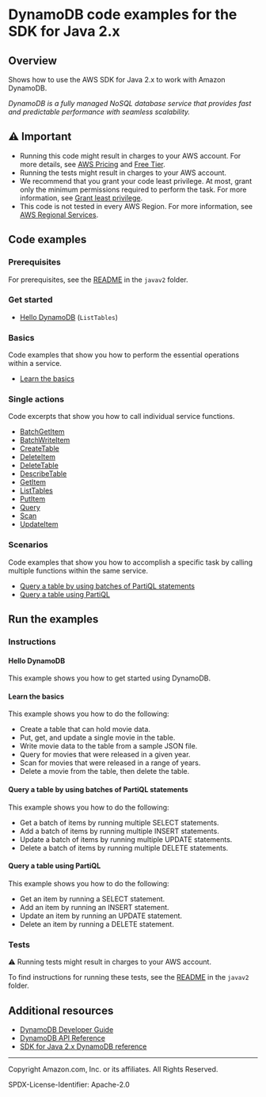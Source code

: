 # DynamoDB code examples for the SDK for Java 2.x

## Overview

Shows how to use the AWS SDK for Java 2.x to work with Amazon DynamoDB.

<!--custom.overview.start-->
<!--custom.overview.end-->

_DynamoDB is a fully managed NoSQL database service that provides fast and predictable performance with seamless scalability._

## ⚠ Important

* Running this code might result in charges to your AWS account. For more details, see [AWS Pricing](https://aws.amazon.com/pricing/) and [Free Tier](https://aws.amazon.com/free/).
* Running the tests might result in charges to your AWS account.
* We recommend that you grant your code least privilege. At most, grant only the minimum permissions required to perform the task. For more information, see [Grant least privilege](https://docs.aws.amazon.com/IAM/latest/UserGuide/best-practices.html#grant-least-privilege).
* This code is not tested in every AWS Region. For more information, see [AWS Regional Services](https://aws.amazon.com/about-aws/global-infrastructure/regional-product-services).

<!--custom.important.start-->
<!--custom.important.end-->

## Code examples

### Prerequisites

For prerequisites, see the [README](../../README.md#Prerequisites) in the `javav2` folder.


<!--custom.prerequisites.start-->
<!--custom.prerequisites.end-->

### Get started

- [Hello DynamoDB](src/main/java/com/example/dynamodb/ListTables.java#L6) (`ListTables`)


### Basics

Code examples that show you how to perform the essential operations within a service.

- [Learn the basics](src/main/java/com/example/dynamodb/scenario/Scenario.java)


### Single actions

Code excerpts that show you how to call individual service functions.

- [BatchGetItem](src/main/java/com/example/dynamodb/BatchReadItems.java#L6)
- [BatchWriteItem](src/main/java/com/example/dynamodb/BatchWriteItems.java#L6)
- [CreateTable](src/main/java/com/example/dynamodb/CreateTable.java#L6)
- [DeleteItem](src/main/java/com/example/dynamodb/DeleteItem.java#L6)
- [DeleteTable](src/main/java/com/example/dynamodb/DeleteTable.java#L6)
- [DescribeTable](src/main/java/com/example/dynamodb/DescribeTable.java#L6)
- [GetItem](src/main/java/com/example/dynamodb/GetItem.java#L6)
- [ListTables](src/main/java/com/example/dynamodb/ListTables.java#L6)
- [PutItem](src/main/java/com/example/dynamodb/PutItem.java#L6)
- [Query](src/main/java/com/example/dynamodb/Query.java#L6)
- [Scan](src/main/java/com/example/dynamodb/DynamoDBScanItems.java#L6)
- [UpdateItem](src/main/java/com/example/dynamodb/UpdateItem.java#L6)

### Scenarios

Code examples that show you how to accomplish a specific task by calling multiple
functions within the same service.

- [Query a table by using batches of PartiQL statements](src/main/java/com/example/dynamodb/scenario/ScenarioPartiQLBatch.java)
- [Query a table using PartiQL](src/main/java/com/example/dynamodb/scenario/ScenarioPartiQ.java)


<!--custom.examples.start-->
<!--custom.examples.end-->

## Run the examples

### Instructions


<!--custom.instructions.start-->
<!--custom.instructions.end-->

#### Hello DynamoDB

This example shows you how to get started using DynamoDB.


#### Learn the basics

This example shows you how to do the following:

- Create a table that can hold movie data.
- Put, get, and update a single movie in the table.
- Write movie data to the table from a sample JSON file.
- Query for movies that were released in a given year.
- Scan for movies that were released in a range of years.
- Delete a movie from the table, then delete the table.

<!--custom.basic_prereqs.dynamodb_Scenario_GettingStartedMovies.start-->
<!--custom.basic_prereqs.dynamodb_Scenario_GettingStartedMovies.end-->


<!--custom.basics.dynamodb_Scenario_GettingStartedMovies.start-->
<!--custom.basics.dynamodb_Scenario_GettingStartedMovies.end-->


#### Query a table by using batches of PartiQL statements

This example shows you how to do the following:

- Get a batch of items by running multiple SELECT statements.
- Add a batch of items by running multiple INSERT statements.
- Update a batch of items by running multiple UPDATE statements.
- Delete a batch of items by running multiple DELETE statements.

<!--custom.scenario_prereqs.dynamodb_Scenario_PartiQLBatch.start-->
<!--custom.scenario_prereqs.dynamodb_Scenario_PartiQLBatch.end-->


<!--custom.scenarios.dynamodb_Scenario_PartiQLBatch.start-->
<!--custom.scenarios.dynamodb_Scenario_PartiQLBatch.end-->

#### Query a table using PartiQL

This example shows you how to do the following:

- Get an item by running a SELECT statement.
- Add an item by running an INSERT statement.
- Update an item by running an UPDATE statement.
- Delete an item by running a DELETE statement.

<!--custom.scenario_prereqs.dynamodb_Scenario_PartiQLSingle.start-->
<!--custom.scenario_prereqs.dynamodb_Scenario_PartiQLSingle.end-->


<!--custom.scenarios.dynamodb_Scenario_PartiQLSingle.start-->
<!--custom.scenarios.dynamodb_Scenario_PartiQLSingle.end-->

### Tests

⚠ Running tests might result in charges to your AWS account.


To find instructions for running these tests, see the [README](../../README.md#Tests)
in the `javav2` folder.



<!--custom.tests.start-->
<!--custom.tests.end-->

## Additional resources

- [DynamoDB Developer Guide](https://docs.aws.amazon.com/amazondynamodb/latest/developerguide/Introduction.html)
- [DynamoDB API Reference](https://docs.aws.amazon.com/amazondynamodb/latest/APIReference/Welcome.html)
- [SDK for Java 2.x DynamoDB reference](https://sdk.amazonaws.com/java/api/latest/software/amazon/awssdk/services/dynamodb/package-summary.html)

<!--custom.resources.start-->
<!--custom.resources.end-->

---

Copyright Amazon.com, Inc. or its affiliates. All Rights Reserved.

SPDX-License-Identifier: Apache-2.0
